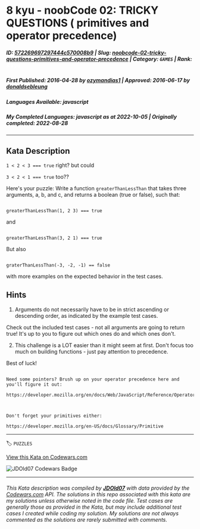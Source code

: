 # 8 kyu - noobCode 02: TRICKY QUESTIONS ( primitives and operator precedence)

##### **ID**: [572269697297444c570008b9](https://www.codewars.com/kata/572269697297444c570008b9) | **Slug**: [noobcode-02-tricky-questions-primitives-and-operator-precedence](https://www.codewars.com/kata/572269697297444c570008b9) | **Category**: `GAMES` | **Rank**: <span style="color:white">8 kyu</span>

##### **First Published**: 2016-04-28 ***by*** [ozymandias1](https://www.codewars.com/users/ozymandias1) | **Approved**: 2016-06-17 ***by*** [donaldsebleung](https://www.codewars.com/users/donaldsebleung)

##### **Languages Available**: javascript

##### **My Completed Languages**: javascript ***as at*** 2022-10-05 | **Originally completed**: 2022-08-28

---

## Kata Description


`1 < 2 < 3 === true` right? but could



`3 < 2 < 1 === true` too??



Here's your puzzle: Write a function `greaterThanLessThan` that takes three arguments, a, b, and c, and returns a boolean (true or false), such that:



```

greaterThanLessThan(1, 2 3) === true

```



and



```

greaterThanLessThan(3, 2 1) === true

```



But also



```

graterThanLessThan(-3, -2, -1) == false

```



with more examples on the expected behavior in the test cases.



## Hints



1. Arguments do not necessarily have to be in strict ascending or descending order, as indicated by the example test cases.



  Check out the included test cases - not all arguments are going to return true! It's up to you to figure out which ones do and which ones don't. 



2. This challenge is a LOT easier than it might seem at first. Don't focus too much on building functions - just pay attention to precedence.



Best of luck!



```

Need some pointers? Brush up on your operator precedence here and you'll figure it out:

https://developer.mozilla.org/en/docs/Web/JavaScript/Reference/Operators/Operator_Precedence



Don't forget your primitives either:

https://developer.mozilla.org/en-US/docs/Glossary/Primitive

```



---


🏷 `PUZZLES`


[View this Kata on Codewars.com](https://www.codewars.com/kata/572269697297444c570008b9)

![](https://www.codewars.com/users/jdold07/badges/large "JDOld07 Codewars Badge")

---

###### *This Kata description was compiled by [**JDOld07**](https://tpstech.dev) with data provided by the [Codewars.com](https://www.codewars.com) API.  The solutions in this repo associated with this kata are my solutions unless otherwise noted in the code file.  Test cases are generally those as provided in the Kata, but may include additional test cases I created while coding my solution.  My solutions are not always commented as the solutions are rarely submitted with comments.*
